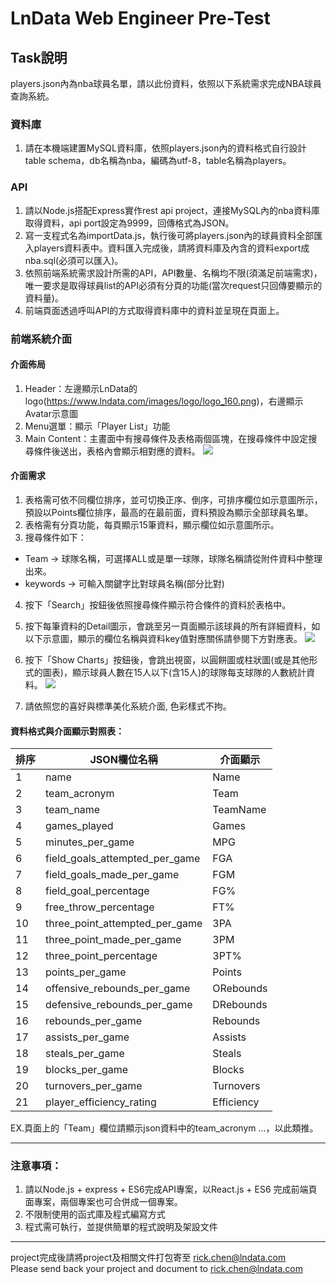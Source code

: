 # LnData Web Engineer Pre-Test

## Task說明
players.json內為nba球員名單，請以此份資料，依照以下系統需求完成NBA球員查詢系統。

### 資料庫
1. 請在本機端建置MySQL資料庫，依照players.json內的資料格式自行設計table schema，db名稱為nba，編碼為utf-8，table名稱為players。

### API
1. 請以Node.js搭配Express實作rest api project，連接MySQL內的nba資料庫取得資料，api port設定為9999，回傳格式為JSON。
2. 寫一支程式名為importData.js，執行後可將players.json內的球員資料全部匯入players資料表中。資料匯入完成後，請將資料庫及內含的資料export成nba.sql(必須可以匯入)。
3. 依照前端系統需求設計所需的API，API數量、名稱均不限(須滿足前端需求)，唯一要求是取得球員list的API必須有分頁的功能(當次request只回傳要顯示的資料量)。
4. 前端頁面透過呼叫API的方式取得資料庫中的資料並呈現在頁面上。

### 前端系統介面
#### 介面佈局
1. Header：左邊顯示LnData的logo(https://www.lndata.com/images/logo/logo_160.png)，右邊顯示Avatar示意圖
2. Menu選單：顯示「Player List」功能
3. Main Content：主畫面中有搜尋條件及表格兩個區塊，在搜尋條件中設定搜尋條件後送出，表格內會顯示相對應的資料。
![](https://i.imgur.com/vOp928r.png)

#### 介面需求
1. 表格需可依不同欄位排序，並可切換正序、倒序，可排序欄位如示意圖所示，預設以Points欄位排序，最高的在最前面，資料預設為顯示全部球員名單。
2. 表格需有分頁功能，每頁顯示15筆資料，顯示欄位如示意圖所示。
3. 搜尋條件如下：
 + Team -> 球隊名稱，可選擇ALL或是單一球隊，球隊名稱請從附件資料中整理出來。
 + keywords -> 可輸入關鍵字比對球員名稱(部分比對)
4. 按下「Search」按鈕後依照搜尋條件顯示符合條件的資料於表格中。
5. 按下每筆資料的Detail圖示，會跳至另一頁面顯示該球員的所有詳細資料，如以下示意圖，顯示的欄位名稱與資料key值對應關係請參閱下方對應表。
![](https://i.imgur.com/o76uYrR.png)

6. 按下「Show Charts」按鈕後，會跳出視窗，以圓餅圖或柱狀圖(或是其他形式的圖表)，顯示球員人數在15人以下(含15人)的球隊每支球隊的人數統計資料。
![](https://i.imgur.com/yXpRQSq.png)

7. 請依照您的喜好與標準美化系統介面, 色彩樣式不拘。


#### 資料格式與介面顯示對照表：

|排序 |      JSON欄位名稱              |     介面顯示  | 
|--- |          -----                |     -----    | 
| 1  | name                          |   Name       | 
| 2  | team_acronym                  |   Team       |
| 3  | team_name                     |   TeamName   |
| 4  | games_played                  |   Games      |
| 5  | minutes_per_game              |   MPG        |
| 6  | field_goals_attempted_per_game|   FGA        |
| 7  | field_goals_made_per_game     |   FGM        |
| 8  | field_goal_percentage         |   FG%        |
| 9  | free_throw_percentage         |   FT%        |
| 10 | three_point_attempted_per_game|   3PA        |
| 11 | three_point_made_per_game     |   3PM        |
| 12 | three_point_percentage        |   3PT%       |
| 13 | points_per_game               |   Points     |
| 14 | offensive_rebounds_per_game   |   ORebounds  |
| 15 | defensive_rebounds_per_game   |   DRebounds  |
| 16 | rebounds_per_game             |   Rebounds   |
| 17 | assists_per_game              |   Assists    |
| 18 | steals_per_game               |   Steals     |
| 19 | blocks_per_game               |   Blocks     |
| 20 | turnovers_per_game            |   Turnovers  |
| 21 | player_efficiency_rating      |   Efficiency |

EX.頁面上的「Team」欄位請顯示json資料中的team_acronym ...，以此類推。

----
### 注意事項：
1. 請以Node.js + express + ES6完成API專案，以React.js + ES6 完成前端頁面專案，兩個專案也可合併成一個專案。
2. 不限制使用的函式庫及程式編寫方式
3. 程式需可執行，並提供簡單的程式說明及架設文件

----
project完成後請將project及相關文件打包寄至 rick.chen@lndata.com<br>
Please send back your project and document to rick.chen@lndata.com